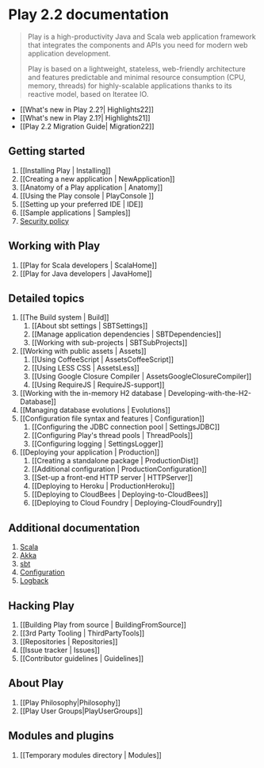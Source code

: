 # Play 2.2 documentation

> Play is a high-productivity Java and Scala web application framework that integrates the components and APIs you need for modern web application development. 
>
> Play is based on a lightweight, stateless, web-friendly architecture and features predictable and minimal resource consumption (CPU, memory, threads) for highly-scalable applications thanks to its reactive model, based on Iteratee IO.

- [[What's new in Play 2.2?| Highlights22]]
- [[What's new in Play 2.1?| Highlights21]]
- [[Play 2.2 Migration Guide| Migration22]]

## Getting started

1. [[Installing Play | Installing]]
1. [[Creating a new application | NewApplication]]
1. [[Anatomy of a Play application | Anatomy]]
1. [[Using the Play console | PlayConsole ]]
1. [[Setting up your preferred IDE | IDE]]
1. [[Sample applications | Samples]]
1. [Security policy](http://www.playframework.com/code/security)

## Working with Play

1. [[Play for Scala developers | ScalaHome]]
1. [[Play for Java developers | JavaHome]]

## Detailed topics

1. [[The Build system | Build]]
    1. [[About sbt settings | SBTSettings]]
    1. [[Manage application dependencies | SBTDependencies]]
    1. [[Working with sub-projects | SBTSubProjects]]
1. [[Working with public assets | Assets]]
    1. [[Using CoffeeScript | AssetsCoffeeScript]]
    1. [[Using LESS CSS | AssetsLess]]
    1. [[Using Google Closure Compiler | AssetsGoogleClosureCompiler]]
    1. [[Using RequireJS | RequireJS-support]]
1. [[Working with the in-memory H2 database | Developing-with-the-H2-Database]]
1. [[Managing database evolutions | Evolutions]]
1. [[Configuration file syntax and features | Configuration]]
    1. [[Configuring the JDBC connection pool | SettingsJDBC]]
    1. [[Configuring Play's thread pools | ThreadPools]]
    1. [[Configuring logging | SettingsLogger]]
1. [[Deploying your application | Production]]
    1. [[Creating a standalone package | ProductionDist]]
    1. [[Additional configuration | ProductionConfiguration]]
    1. [[Set-up a front-end HTTP server | HTTPServer]]
    1. [[Deploying to Heroku | ProductionHeroku]]
    1. [[Deploying to CloudBees | Deploying-to-CloudBees]]
    1. [[Deploying to Cloud Foundry | Deploying-CloudFoundry]]

## Additional documentation

1. [Scala](http://docs.scala-lang.org/)
1. [Akka](http://akka.io/docs/)
1. [sbt](http://www.scala-sbt.org/learn.html)
1. [Configuration](https://github.com/typesafehub/config)
1. [Logback](http://logback.qos.ch/documentation.html)

## Hacking Play

1. [[Building Play from source | BuildingFromSource]]
1. [[3rd Party Tooling | ThirdPartyTools]]
1. [[Repositories | Repositories]]
1. [[Issue tracker | Issues]]
1. [[Contributor guidelines | Guidelines]]

## About Play

1. [[Play Philosophy|Philosophy]]
1. [[Play User Groups|PlayUserGroups]]

## Modules and plugins

1. [[Temporary modules directory | Modules]]

